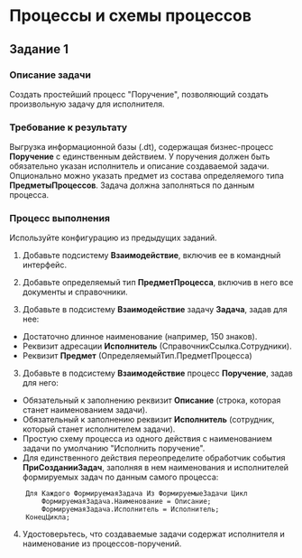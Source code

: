 # Процессы и схемы процессов

## Задание 1

### Описание задачи

Создать простейший процесс "Поручение", позволяющий создать произвольную задачу для исполнителя.

### Требование к результату

Выгрузка информационной базы (.dt), содержащая бизнес-процесс **Поручение** с единственным действием. У поручения должен быть обязательно указан исполнитель и описание создаваемой задачи. Опционально можно указать предмет из состава определяемого типа **ПредметыПроцессов**. Задача должна заполняться по данным процесса.

### Процесс выполнения

Используйте конфигурацию из предыдущих заданий.

1. Добавьте подсистему **Взаимодействие**, включив ее в командный интерфейс.

2. Добавьте определяемый тип **ПредметПроцесса**, включив в него все документы и справочники.

3. Добавьте в подсистему **Взаимодействие** задачу **Задача**, задав для нее:

* Достаточно длинное наименование (например, 150 знаков).
* Реквизит адресации **Исполнитель** (СправочникСсылка.Сотрудники).
* Реквизит **Предмет** (ОпределяемыйТип.ПредметПроцесса)

3. Добавьте в подсистему **Взаимодействие** процесс **Поручение**, задав для него:

* Обязательный к заполнению реквизит **Описание** (строка, которая станет наименованием задачи).
* Обязательный к заполнению реквизит **Исполнитель** (сотрудник, который станет исполнителем задачи).
* Простую схему процесса из одного действия с наименованием задачи по умолчанию "Исполнить поручение".
* Для единственного действия переопределите обработчик события **ПриСозданииЗадач**, заполняя в нем наименования и исполнителей формируемых задач по данным самого процесса:

```bsl
	Для Каждого ФормируемаяЗадача Из ФормируемыеЗадачи Цикл
		ФормируемаяЗадача.Наименование = Описание;
		ФормируемаяЗадача.Исполнитель = Исполнитель;
	КонецЦикла;
```

4. Удостоверьтесь, что создаваемые задачи содержат исполнителя и наименование из процессов-поручений.
